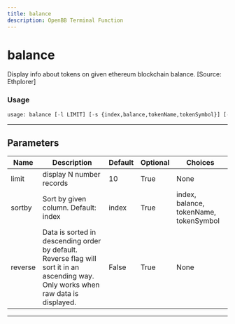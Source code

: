 ```yaml
---
title: balance
description: OpenBB Terminal Function
---
```


# balance

Display info about tokens on given ethereum blockchain balance. [Source: Ethplorer]

### Usage 
```python
usage: balance [-l LIMIT] [-s {index,balance,tokenName,tokenSymbol}] [-r]
```
---
## Parameters

| Name | Description | Default | Optional | Choices |
| ---- | ----------- | ------- | -------- | ------- |
| limit | display N number records | 10 | True | None |
| sortby | Sort by given column. Default: index | index | True | index, balance, tokenName, tokenSymbol |
| reverse | Data is sorted in descending order by default. Reverse flag will sort it in an ascending way. Only works when raw data is displayed. | False | True | None |
---

